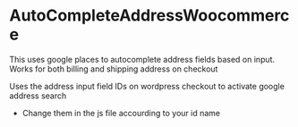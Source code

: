 # AutoCompleteAddressWoocommerce
This uses google places to autocomplete address fields based on input. Works for both billing and shipping address on checkout

Uses the address input field IDs on wordpress checkout to activate google address search
- Change them in the js file accourding to your id name
